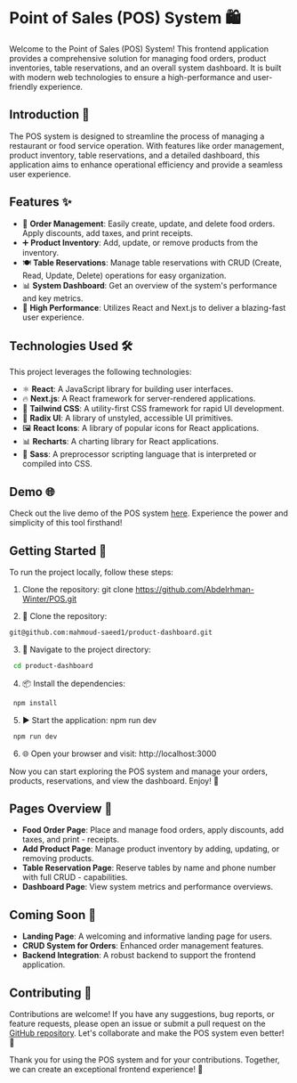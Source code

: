 # Point of Sales (POS) System 🛍️

Welcome to the Point of Sales (POS) System! This frontend application provides a comprehensive solution for managing food orders, product inventories, table reservations, and an overall system dashboard. It is built with modern web technologies to ensure a high-performance and user-friendly experience.

## Introduction 📜

The POS system is designed to streamline the process of managing a restaurant or food service operation. With features like order management, product inventory, table reservations, and a detailed dashboard, this application aims to enhance operational efficiency and provide a seamless user experience.

## Features ✨

- 📝 **Order Management**: Easily create, update, and delete food orders. Apply discounts, add taxes, and print receipts.
- ➕ **Product Inventory**: Add, update, or remove products from the inventory.
- 🍽️ **Table Reservations**: Manage table reservations with CRUD (Create, Read, Update, Delete) operations for easy organization.
- 📊 **System Dashboard**: Get an overview of the system's performance and key metrics.
- 🚀 **High Performance**: Utilizes React and Next.js to deliver a blazing-fast user experience.

## Technologies Used 🛠️

This project leverages the following technologies:

- ⚛️ **React**: A JavaScript library for building user interfaces.
- 🔥 **Next.js**: A React framework for server-rendered applications.
- 🎨 **Tailwind CSS**: A utility-first CSS framework for rapid UI development.
- 🚀 **Radix UI**: A library of unstyled, accessible UI primitives.
- 🖼️ **React Icons**: A library of popular icons for React applications.
- 📊 **Recharts**: A charting library for React applications.
- 🎨 **Sass**: A preprocessor scripting language that is interpreted or compiled into CSS.

## Demo 🌐

Check out the live demo of the POS system [here](https://pos-psi-seven.vercel.app/). Experience the power and simplicity of this tool firsthand!

## Getting Started 🚀

To run the project locally, follow these steps:

1. Clone the repository: git clone https://github.com/Abdelrhman-Winter/POS.git

2. 🧪 Clone the repository:

```bash
git@github.com:mahmoud-saeed1/product-dashboard.git
```

3. 📂 Navigate to the project directory:

```bash
 cd product-dashboard
```

4. 📦 Install the dependencies:

```bash
 npm install
```

5. ▶️ Start the application: npm run dev

```bash
 npm run dev
```

6. 🌐 Open your browser and visit: http://localhost:3000

Now you can start exploring the POS system and manage your orders, products, reservations, and view the dashboard. Enjoy! 🎉

## Pages Overview 📄

- **Food Order Page**: Place and manage food orders, apply discounts, add taxes, and print - receipts.
- **Add Product Page**: Manage product inventory by adding, updating, or removing products.
- **Table Reservation Page**: Reserve tables by name and phone number with full CRUD - capabilities.
- **Dashboard Page**: View system metrics and performance overviews.

## Coming Soon 🚀

- **Landing Page**: A welcoming and informative landing page for users.
- **CRUD System for Orders**: Enhanced order management features.
- **Backend Integration**: A robust backend to support the frontend application.

## Contributing 🤝

Contributions are welcome! If you have any suggestions, bug reports, or feature requests, please open an issue or submit a pull request on the [GitHub repository](https://github.com/Abdelrhman-Winter/POS). Let's collaborate and make the POS system even better! 🙌

Thank you for using the POS system and for your contributions. Together, we can create an exceptional frontend experience! 💫
